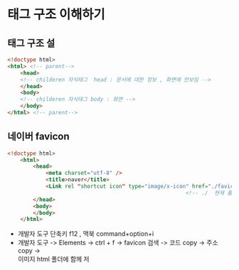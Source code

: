 # 태그 구조 이해하기

## &#x20;태그 구조 설

```html
<!doctype html>
<html> <!-- parent-->
    <head> 
    <!-- childeren 자식태그  head : 문서에 대한 정보 , 화면에 안보임 -->
    </head>
    <body> 
    <!-- childeren 자식태그 body : 화면 -->
    </body>
</html> <!-- parent-->

```

## 네이버 favicon&#x20;

```html
<!doctype html>
    <html>
        <head>
            <meta charset="utf-8" />
            <title>naver</title>
            <Link rel "shortcut icon" type="image/x-icon" href="./favicon.ico?1">
                                                        <!-- ./  현재 폴더 -->
        </head>
        <body>
        </body>
    </html>
```

* 개발자 도구  단축키 f12 , 맥북 command+option+i
* 개발자 도구  -> Elements -> ctrl + f  -> favicon 검색 -> 코드 copy ->  주소 copy -> \
  이미지  html 폴더에 함께 저

